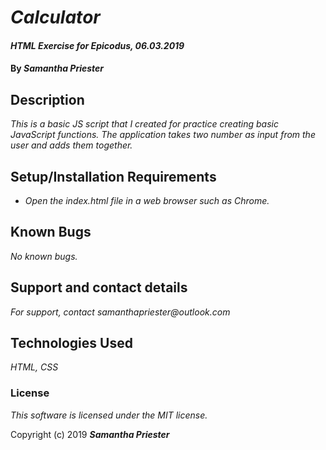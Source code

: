 # _Calculator_

#### _HTML Exercise for Epicodus, 06.03.2019_

#### By _**Samantha Priester**_

## Description

_This is a basic JS script that I created for practice creating basic JavaScript functions. The application takes two number as input from the user and adds them together._

## Setup/Installation Requirements

* _Open the index.html file in a web browser such as Chrome._

## Known Bugs

_No known bugs._

## Support and contact details

_For support, contact samanthapriester@outlook.com_

## Technologies Used

_HTML, CSS_

### License

*This software is licensed under the MIT license.*

Copyright (c) 2019 **_Samantha Priester_**
